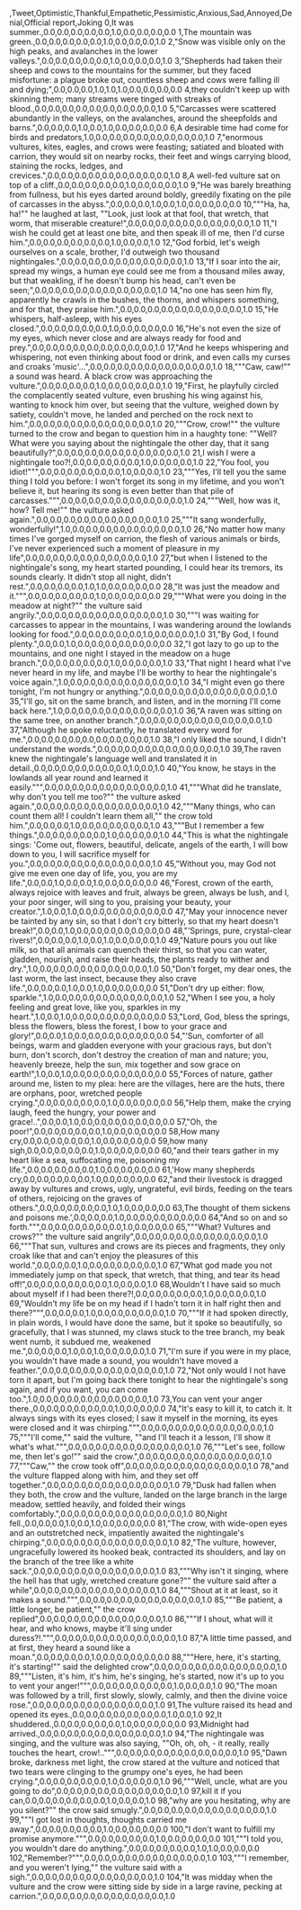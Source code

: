 ,Tweet,Optimistic,Thankful,Empathetic,Pessimistic,Anxious,Sad,Annoyed,Denial,Official report,Joking
0,It was summer.,0.0,0.0,0.0,0.0,0.0,1.0,0.0,0.0,0.0,0.0
1,The mountain was green.,0.0,0.0,0.0,0.0,0.0,1.0,0.0,0.0,0.0,1.0
2,"Snow was visible only on the high peaks, and avalanches in the lower valleys.",0.0,0.0,0.0,0.0,0.0,1.0,0.0,0.0,0.0,1.0
3,"Shepherds had taken their sheep and cows to the mountains for the summer, but they faced misfortune: a plague broke out, countless sheep and cows were falling ill and dying;",0.0,0.0,0.0,1.0,1.0,1.0,0.0,0.0,0.0,0.0
4,they couldn't keep up with skinning them; many streams were tinged with streaks of blood.,0.0,0.0,0.0,0.0,0.0,0.0,0.0,0.0,0.0,1.0
5,"Carcasses were scattered abundantly in the valleys, on the avalanches, around the sheepfolds and barns.",0.0,0.0,0.0,1.0,0.0,1.0,0.0,0.0,0.0,0.0
6,A desirable time had come for birds and predators,1.0,0.0,0.0,0.0,0.0,0.0,0.0,0.0,0.0,1.0
7,"enormous vultures, kites, eagles, and crows were feasting; satiated and bloated with carrion, they would sit on nearby rocks, their feet and wings carrying blood, staining the rocks, ledges, and crevices.",0.0,0.0,0.0,0.0,0.0,0.0,0.0,0.0,0.0,1.0
8,A well-fed vulture sat on top of a cliff.,0.0,0.0,0.0,0.0,0.0,1.0,0.0,0.0,0.0,1.0
9,"He was barely breathing from fullness, but his eyes darted around boldly, greedily fixating on the pile of carcasses in the abyss.",0.0,0.0,0.0,1.0,0.0,1.0,0.0,0.0,0.0,0.0
10,"""Ha, ha, ha!"" he laughed at last, ""Look, just look at that fool, that wretch, that worm, that miserable creature!",0.0,0.0,0.0,0.0,0.0,0.0,0.0,0.0,0.0,1.0
11,"I wish he could get at least one bite, and then speak ill of me, then I'd curse him.",0.0,0.0,0.0,0.0,0.0,0.0,1.0,0.0,0.0,1.0
12,"God forbid, let's weigh ourselves on a scale, brother, I'd outweigh two thousand nightingales.",0.0,0.0,0.0,0.0,0.0,0.0,0.0,0.0,0.0,1.0
13,"If I soar into the air, spread my wings, a human eye could see me from a thousand miles away, but that weakling, if he doesn't bump his head, can't even be seen;",0.0,0.0,0.0,0.0,0.0,0.0,0.0,0.0,0.0,1.0
14,"no one has seen him fly, apparently he crawls in the bushes, the thorns, and whispers something, and for that, they praise him.",0.0,0.0,0.0,0.0,0.0,0.0,0.0,0.0,0.0,1.0
15,"He whispers, half-asleep, with his eyes closed.",0.0,0.0,0.0,0.0,0.0,1.0,0.0,0.0,0.0,0.0
16,"He's not even the size of my eyes, which never close and are always ready for food and prey.",0.0,0.0,0.0,0.0,0.0,0.0,0.0,0.0,0.0,1.0
17,"And he keeps whispering and whispering, not even thinking about food or drink, and even calls my curses and croaks 'music'...",0.0,0.0,0.0,0.0,0.0,0.0,0.0,0.0,0.0,1.0
18,"""Caw, caw!"" a sound was heard. A black crow was approaching the vulture.",0.0,0.0,0.0,0.0,1.0,0.0,0.0,0.0,0.0,1.0
19,"First, he playfully circled the complacently seated vulture, even brushing his wing against his, wanting to knock him over, but seeing that the vulture, weighed down by satiety, couldn't move, he landed and perched on the rock next to him.",0.0,0.0,0.0,0.0,0.0,0.0,0.0,0.0,0.0,1.0
20,"""Crow, crow!"" the vulture turned to the crow and began to question him in a haughty tone: ""Well? What were you saying about the nightingale the other day, that it sang beautifully?",0.0,0.0,0.0,0.0,0.0,0.0,0.0,0.0,0.0,1.0
21,I wish I were a nightingale too?!,0.0,0.0,0.0,0.0,0.0,1.0,0.0,0.0,0.0,1.0
22,"You fool, you idiot!""",0.0,0.0,0.0,0.0,0.0,0.0,1.0,0.0,0.0,1.0
23,"""Yes, I'll tell you the same thing I told you before: I won't forget its song in my lifetime, and you won't believe it, but hearing its song is even better than that pile of carcasses.""",0.0,0.0,0.0,0.0,0.0,0.0,0.0,0.0,0.0,1.0
24,"""Well, how was it, how? Tell me!"" the vulture asked again.",0.0,0.0,0.0,0.0,0.0,0.0,0.0,0.0,0.0,1.0
25,"""It sang wonderfully, wonderfully!",1.0,0.0,0.0,0.0,0.0,0.0,0.0,0.0,0.0,1.0
26,"No matter how many times I've gorged myself on carrion, the flesh of various animals or birds, I've never experienced such a moment of pleasure in my life",0.0,0.0,0.0,0.0,0.0,0.0,0.0,0.0,0.0,1.0
27,"but when I listened to the nightingale's song, my heart started pounding, I could hear its tremors, its sounds clearly. It didn't stop all night, didn't rest.",0.0,0.0,0.0,0.0,1.0,1.0,0.0,0.0,0.0,0.0
28,"It was just the meadow and it.""",0.0,0.0,0.0,0.0,0.0,1.0,0.0,0.0,0.0,0.0
29,"""What were you doing in the meadow at night?"" the vulture said angrily.",0.0,0.0,0.0,0.0,0.0,0.0,0.0,0.0,0.0,1.0
30,"""I was waiting for carcasses to appear in the mountains, I was wandering around the lowlands looking for food.",0.0,0.0,0.0,0.0,0.0,1.0,0.0,0.0,0.0,1.0
31,"By God, I found plenty.",0.0,0.0,1.0,0.0,0.0,0.0,0.0,0.0,0.0,0.0
32,"I got lazy to go up to the mountains, and one night I stayed in the meadow on a huge branch.",0.0,0.0,0.0,0.0,0.0,1.0,0.0,0.0,0.0,1.0
33,"That night I heard what I've never heard in my life, and maybe I'll be worthy to hear the nightingale's voice again.",1.0,0.0,0.0,0.0,0.0,0.0,0.0,0.0,0.0,1.0
34,"I might even go there tonight, I'm not hungry or anything.",0.0,0.0,0.0,0.0,0.0,0.0,0.0,0.0,0.0,1.0
35,"I'll go, sit on the same branch, and listen, and in the morning I'll come back here.",1.0,0.0,0.0,0.0,0.0,0.0,0.0,0.0,0.0,1.0
36,"A raven was sitting on the same tree, on another branch.",0.0,0.0,0.0,0.0,0.0,0.0,0.0,0.0,0.0,1.0
37,"Although he spoke reluctantly, he translated every word for me.",0.0,0.0,0.0,0.0,0.0,0.0,0.0,0.0,0.0,1.0
38,"I only liked the sound, I didn't understand the words.",0.0,0.0,0.0,0.0,0.0,0.0,0.0,0.0,0.0,1.0
39,The raven knew the nightingale's language well and translated it in detail.,0.0,0.0,0.0,0.0,0.0,0.0,0.0,1.0,0.0,1.0
40,"You know, he stays in the lowlands all year round and learned it easily.""",0.0,0.0,0.0,0.0,0.0,0.0,0.0,0.0,0.0,1.0
41,"""What did he translate, why don't you tell me too?"" the vulture asked again.",0.0,0.0,0.0,0.0,0.0,0.0,0.0,0.0,0.0,1.0
42,"""Many things, who can count them all! I couldn't learn them all,"" the crow told him.",0.0,0.0,0.0,1.0,0.0,0.0,0.0,0.0,0.0,1.0
43,"""But I remember a few things.",0.0,0.0,0.0,0.0,0.0,1.0,0.0,0.0,0.0,1.0
44,"This is what the nightingale sings: 'Come out, flowers, beautiful, delicate, angels of the earth, I will bow down to you, I will sacrifice myself for you.",0.0,0.0,0.0,0.0,0.0,0.0,0.0,0.0,0.0,1.0
45,"Without you, may God not give me even one day of life, you, you are my life.",0.0,0.0,1.0,0.0,0.0,1.0,0.0,0.0,0.0,0.0
46,"Forest, crown of the earth, always rejoice with leaves and fruit, always be green, always be lush, and I, your poor singer, will sing to you, praising your beauty, your creator.",1.0,0.0,1.0,0.0,0.0,0.0,0.0,0.0,0.0,0.0
47,"May your innocence never be tainted by any sin, so that I don't cry bitterly, so that my heart doesn't break!",0.0,0.0,1.0,0.0,0.0,0.0,0.0,0.0,0.0,0.0
48,"'Springs, pure, crystal-clear rivers!",0.0,0.0,0.0,1.0,0.0,1.0,0.0,0.0,0.0,1.0
49,"Nature pours you out like milk, so that all animals can quench their thirst, so that you can water, gladden, nourish, and raise their heads, the plants ready to wither and dry.",1.0,0.0,0.0,0.0,0.0,0.0,0.0,0.0,0.0,1.0
50,"Don't forget, my dear ones, the last worm, the last insect, because they also crave life.",0.0,0.0,0.0,1.0,0.0,1.0,0.0,0.0,0.0,0.0
51,"Don't dry up either: flow, sparkle.",1.0,0.0,0.0,0.0,0.0,0.0,0.0,0.0,0.0,1.0
52,"When I see you, a holy feeling and great love, like you, sparkles in my heart.",1.0,0.0,1.0,0.0,0.0,0.0,0.0,0.0,0.0,0.0
53,"Lord, God, bless the springs, bless the flowers, bless the forest, I bow to your grace and glory!",0.0,0.0,1.0,0.0,0.0,0.0,0.0,0.0,0.0,0.0
54,"'Sun, comforter of all beings, warm and gladden everyone with your gracious rays, but don't burn, don't scorch, don't destroy the creation of man and nature; you, heavenly breeze, help the sun, mix together and sow grace on earth!",1.0,0.0,1.0,0.0,0.0,0.0,0.0,0.0,0.0,0.0
55,"Forces of nature, gather around me, listen to my plea: here are the villages, here are the huts, there are orphans, poor, wretched people crying.",0.0,0.0,0.0,0.0,0.0,1.0,0.0,0.0,0.0,0.0
56,"Help them, make the crying laugh, feed the hungry, your power and grace!..",0.0,0.0,1.0,0.0,0.0,0.0,0.0,0.0,0.0,0.0
57,"Oh, the poor!",0.0,0.0,0.0,0.0,0.0,1.0,0.0,0.0,0.0,0.0
58,How many cry,0.0,0.0,0.0,0.0,0.0,1.0,0.0,0.0,0.0,0.0
59,how many sigh,0.0,0.0,0.0,0.0,0.0,1.0,0.0,0.0,0.0,0.0
60,"and their tears gather in my heart like a sea, suffocating me, poisoning my life.",0.0,0.0,0.0,0.0,0.0,1.0,0.0,0.0,0.0,0.0
61,'How many shepherds cry,0.0,0.0,0.0,0.0,0.0,1.0,0.0,0.0,0.0,0.0
62,"and their livestock is dragged away by vultures and crows, ugly, ungrateful, evil birds, feeding on the tears of others, rejoicing on the graves of others.",0.0,0.0,0.0,0.0,0.0,1.0,1.0,0.0,0.0,0.0
63,The thought of them sickens and poisons me.',0.0,0.0,0.0,1.0,0.0,0.0,0.0,0.0,0.0,0.0
64,"And so on and so forth.""",0.0,0.0,0.0,0.0,0.0,0.0,1.0,0.0,0.0,0.0
65,"""What? Vultures and crows?"" the vulture said angrily",0.0,0.0,0.0,0.0,0.0,0.0,0.0,0.0,0.0,1.0
66,"""That sun, vultures and crows are its pieces and fragments, they only croak like that and can't enjoy the pleasures of this world.",0.0,0.0,0.0,1.0,0.0,0.0,0.0,0.0,0.0,1.0
67,"What god made you not immediately jump on that speck, that wretch, that thing, and tear its head off!",0.0,0.0,0.0,0.0,0.0,0.0,1.0,0.0,0.0,1.0
68,Wouldn't I have said so much about myself if I had been there?!,0.0,0.0,0.0,0.0,0.0,1.0,0.0,0.0,0.0,1.0
69,"Wouldn't my life be on my head if I hadn't torn it in half right then and there?""",0.0,0.0,0.0,1.0,0.0,0.0,0.0,0.0,0.0,1.0
70,"""If it had spoken directly, in plain words, I would have done the same, but it spoke so beautifully, so gracefully, that I was stunned, my claws stuck to the tree branch, my beak went numb, it subdued me, weakened me.",0.0,0.0,0.0,1.0,0.0,1.0,0.0,0.0,0.0,1.0
71,"I'm sure if you were in my place, you wouldn't have made a sound, you wouldn't have moved a feather.",0.0,0.0,0.0,0.0,0.0,0.0,0.0,0.0,0.0,1.0
72,"Not only would I not have torn it apart, but I'm going back there tonight to hear the nightingale's song again, and if you want, you can come too.",1.0,0.0,0.0,0.0,0.0,0.0,0.0,0.0,0.0,1.0
73,You can vent your anger there.,0.0,0.0,0.0,0.0,0.0,0.0,1.0,0.0,0.0,0.0
74,"It's easy to kill it, to catch it. It always sings with its eyes closed; I saw it myself in the morning, its eyes were closed and it was chirping.""",0.0,0.0,0.0,0.0,0.0,0.0,0.0,0.0,0.0,1.0
75,"""I'll come,"" said the vulture, ""and I'll teach it a lesson, I'll show it what's what.""",0.0,0.0,0.0,0.0,0.0,0.0,0.0,0.0,0.0,1.0
76,"""Let's see, follow me, then let's go!"" said the crow.",0.0,0.0,0.0,0.0,0.0,0.0,0.0,0.0,0.0,1.0
77,"""Caw,"" the crow took off",0.0,0.0,0.0,0.0,0.0,0.0,0.0,0.0,0.0,1.0
78,"and the vulture flapped along with him, and they set off together.",0.0,0.0,0.0,0.0,0.0,0.0,0.0,0.0,0.0,1.0
79,"Dusk had fallen when they both, the crow and the vulture, landed on the large branch in the large meadow, settled heavily, and folded their wings comfortably.",0.0,0.0,0.0,0.0,0.0,0.0,0.0,0.0,0.0,1.0
80,Night fell.,0.0,0.0,0.0,1.0,0.0,1.0,0.0,0.0,0.0,0.0
81,"The crow, with wide-open eyes and an outstretched neck, impatiently awaited the nightingale's chirping.",0.0,0.0,0.0,0.0,0.0,0.0,0.0,0.0,0.0,1.0
82,"The vulture, however, ungracefully lowered its hooked beak, contracted its shoulders, and lay on the branch of the tree like a white sack.",0.0,0.0,0.0,0.0,0.0,0.0,0.0,0.0,0.0,1.0
83,"""Why isn't it singing, where the hell has that ugly, wretched creature gone?"" the vulture said after a while",0.0,0.0,0.0,0.0,0.0,0.0,0.0,0.0,0.0,1.0
84,"""Shout at it at least, so it makes a sound.""",0.0,0.0,0.0,0.0,0.0,0.0,0.0,0.0,0.0,1.0
85,"""Be patient, a little longer, be patient,"" the crow replied",0.0,0.0,0.0,0.0,0.0,0.0,0.0,0.0,0.0,1.0
86,"""If I shout, what will it hear, and who knows, maybe it'll sing under duress?!.""",0.0,0.0,0.0,0.0,0.0,0.0,0.0,0.0,0.0,1.0
87,"A little time passed, and at first, they heard a sound like a moan.",0.0,0.0,0.0,0.0,1.0,0.0,0.0,0.0,0.0,0.0
88,"""Here, here, it's starting, it's starting!"" said the delighted crow",0.0,0.0,0.0,0.0,0.0,0.0,0.0,0.0,0.0,1.0
89,"""Listen, it's him, it's him, he's singing, he's started, now it's up to you to vent your anger!""",0.0,0.0,0.0,0.0,0.0,0.0,1.0,0.0,0.0,1.0
90,"The moan was followed by a trill, first slowly, slowly, calmly, and then the divine voice rose.",0.0,0.0,0.0,0.0,0.0,0.0,0.0,0.0,0.0,1.0
91,The vulture raised its head and opened its eyes.,0.0,0.0,0.0,0.0,0.0,0.0,0.0,1.0,0.0,1.0
92,It shuddered.,0.0,0.0,0.0,0.0,0.0,1.0,0.0,0.0,0.0,0.0
93,Midnight had arrived.,0.0,0.0,0.0,0.0,0.0,0.0,0.0,0.0,0.0,1.0
94,"The nightingale was singing, and the vulture was also saying, ""Oh, oh, oh, - it really, really touches the heart, crow!..""",0.0,0.0,0.0,0.0,0.0,0.0,0.0,0.0,0.0,1.0
95,"Dawn broke, darkness met light, the crow stared at the vulture and noticed that two tears were clinging to the grumpy one's eyes, he had been crying.",0.0,0.0,0.0,0.0,0.0,1.0,0.0,0.0,0.0,1.0
96,"""Well, uncle, what are you going to do",0.0,0.0,0.0,0.0,0.0,0.0,0.0,0.0,0.0,1.0
97,kill it if you can,0.0,0.0,0.0,0.0,0.0,0.0,1.0,0.0,0.0,1.0
98,"why are you hesitating, why are you silent?"" the crow said smugly.",0.0,0.0,0.0,0.0,0.0,0.0,0.0,0.0,0.0,1.0
99,"""I got lost in thoughts, thoughts carried me away.",0.0,0.0,0.0,0.0,0.0,1.0,0.0,0.0,0.0,0.0
100,"I don't want to fulfill my promise anymore.""",0.0,0.0,0.0,0.0,0.0,1.0,0.0,0.0,0.0,0.0
101,"""I told you, you wouldn't dare do anything.",0.0,0.0,0.0,0.0,0.0,1.0,1.0,0.0,0.0,0.0
102,"Remember?""",0.0,0.0,0.0,0.0,0.0,0.0,0.0,0.0,0.0,1.0
103,"""I remember, and you weren't lying,"" the vulture said with a sigh.",0.0,0.0,0.0,0.0,0.0,0.0,0.0,0.0,0.0,1.0
104,"It was midday when the vulture and the crow were sitting side by side in a large ravine, pecking at carrion.",0.0,0.0,0.0,0.0,0.0,0.0,0.0,0.0,0.0,1.0
